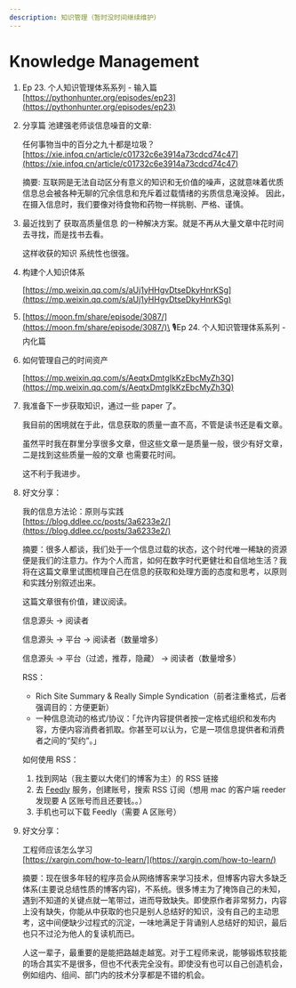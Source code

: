 ```yaml
---
description: 知识管理（暂时没时间继续维护）
---
```


# Knowledge Management

1. Ep 23. 个人知识管理体系系列 - 输入篇 \
   [https://pythonhunter.org/episodes/ep23](https://pythonhunter.org/episodes/ep23)
2.  分享篇 池建强老师谈信息噪音的文章:

    任何事物当中的百分之九十都是垃圾？ \
    [https://xie.infoq.cn/article/c01732c6e3914a73cdcd74c47](https://xie.infoq.cn/article/c01732c6e3914a73cdcd74c47)

    摘要: 互联网是无法自动区分有意义的知识和无价值的噪声，这就意味着优质信息总会被各种无聊的冗余信息和充斥着过载情绪的劣质信息淹没掉。 因此，在摄入信息时，我们要像对待食物和药物一样挑剔、严格、谨慎。
3.  最近找到了 获取高质量信息 的一种解决方案。就是不再从大量文章中花时间去寻找，而是找书去看。

    这样收获的知识 系统性也很强。
4.  构建个人知识体系

    [https://mp.weixin.qq.com/s/aUj1yHHgvDtseDkyHnrKSg](https://mp.weixin.qq.com/s/aUj1yHHgvDtseDkyHnrKSg)
5. [https://moon.fm/share/episode/3087/](https://moon.fm/share/episode/3087/)\
   🎙Ep 24. 个人知识管理体系系列 - 内化篇
6.  如何管理自己的时间资产

    [https://mp.weixin.qq.com/s/AeqtxDmtgIkKzEbcMyZh3Q](https://mp.weixin.qq.com/s/AeqtxDmtgIkKzEbcMyZh3Q)
7.  我准备下一步获取知识，通过一些 paper 了。

    我目前的困境就在于此，信息获取的质量一直不高，不管是读书还是看文章。

    虽然平时我在群里分享很多文章，但这些文章一是质量一般，很少有好文章，二是找到这些质量一般的文章 也需要花时间。

    这不利于我进步。
8.  好文分享：

    我的信息方法论：原则与实践 \
    [https://blog.ddlee.cc/posts/3a6233e2/](https://blog.ddlee.cc/posts/3a6233e2/)

    摘要：很多人都谈，我们处于一个信息过载的状态，这个时代唯一稀缺的资源便是我们的注意力。作为个人而言，如何在数字时代更健壮和自信地生活？我将在这篇文章里试图梳理自己在信息的获取和处理方面的态度和思考，以原则和实践分别叙述出来。

    这篇文章很有价值，建议阅读。

    信息源头 -> 阅读者

    信息源头 -> 平台 -> 阅读者（数量增多）

    信息源头 -> 平台（过滤，推荐，隐藏） -> 阅读者（数量增多）

    RSS：

    * Rich Site Summary & Really Simple Syndication（前者注重格式，后者强调目的：方便更新）
    * 一种信息流动的格式/协议：「允许内容提供者按一定格式组织和发布内容，方便内容消费者抓取。你甚至可以认为，它是一项信息提供者和消费者之间的“契约”。」

    如何使用 RSS：

    1. 找到网站（我主要以大佬们的博客为主）的 RSS 链接
    2. 去 [Feedly](https://feedly.com/) 服务，创建账号，搜索 RSS 订阅（想用 mac 的客户端 reeder 发现要 A 区账号而且还要钱。。）
    3. 手机也可以下载 Feedly（需要 A 区账号）
9.  好文分享：

    工程师应该怎么学习 \
    [https://xargin.com/how-to-learn/](https://xargin.com/how-to-learn/)

    摘要：现在很多年轻的程序员会从网络博客来学习技术，但博客内容大多缺乏体系(主要说总结性质的博客内容)，不系统。很多博主为了掩饰自己的未知，遇到不知道的关键点就一笔带过，进而导致缺失。即使原作者非常努力，内容上没有缺失，你能从中获取的也只是别人总结好的知识，没有自己的主动思考，这中间便缺少过程式的沉淀，一味地满足于背诵别人总结好的知识，最后也只不过沦为他人的复读机而已。

    人这一辈子，最重要的是能把路越走越宽。对于工程师来说，能够锻炼软技能的场合其实不是很多，但也不代表完全没有。即使没有也可以自己创造机会，例如组内、组间、部门内的技术分享都是不错的机会。

